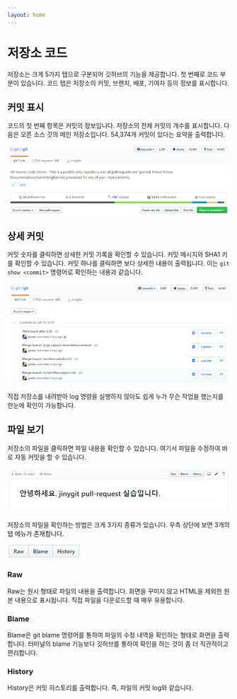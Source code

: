 ```yaml
---
layout: home
---
```

# 저장소 코드
저장소는 크게 5가지 탭으로 구분되어 깃허브의 기능을 제공합니다. 첫 번째로 코드 부분이 있습니다.
코드 탭은 저장소의 커밋, 브랜치, 배포, 기여자 등의 정보를 표시합니다.

## 커밋 표시
코드의 첫 번째 항목은 커밋의 정보입니다. 저장소의 전체 커밋의 개수를 표시합니다. 다음은 오픈 소스 깃의 메인 저장소입니다. 54,374개 커밋이 있다는 요약을 출력합니다.

![github](./img/code_01.png) 
 
## 상세 커밋
커밋 숫자를 클릭하면 상세한 커밋 기록을 확인할 수 있습니다. 커밋 메시지와 SHA1 키를 확인할 수 있습니다. 
커밋 하나를 클릭하면 보다 상세한 내용이 출력됩니다. 이는 `git show <commit>` 명령어로 확인하는 내용과 같습니다.

![github](./img/code_02.png)  

직접 저장소를 내려받아 log 명령을 실행하지 않아도 쉽게 누가 무슨 작업을 했는지를 한눈에 확인이 가능합니다.

## 파일 보기
저장소의 파일을 클릭하면 파일 내용을 확인할 수 있습니다. 여기서 파일을 수정하여 바로 자동 커밋을 할 수 있습니다.

![github](./img/code_03.png) 
 
저장소의 파일을 확인하는 방법은 크게 3가지 종류가 있습니다. 우측 상단에 보면 3개의 탭 메뉴가 존재합니다.

![github](./img/code_04.png)  

### Raw
Raw는 원시 형태로 파일의 내용을 출력합니다. 화면을 꾸미지 않고 HTML을 제외한 원본 내용으로 표시됩니다. 직접 파일을 다운로드할 때 매우 유용합니다.

### Blame
Blame은 git blame 명령어를 통하여 파일의 수정 내역을 확인하는 형태로 화면을 출력합니다. 터미널의 blame 기능보다 깃허브를 통하여 확인을 하는 것이 좀 더 직관적이고 편리합니다.

### History
History은 커밋 히스토리를 출력합니다. 즉, 파일의 커밋 log와 같습니다.